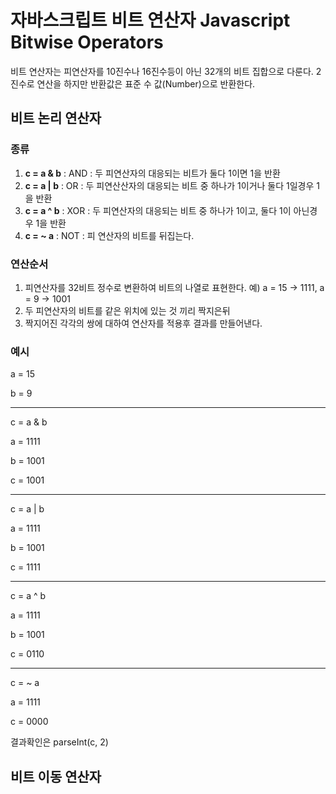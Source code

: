 # 자바스크립트 비트 연산자 Javascript Bitwise Operators

비트 연산자는 피연산자를  10진수나 16진수등이 아닌 32개의 비트 집합으로 다룬다. 2진수로 연산을 하지만 반환값은 표준 수 값(Number)으로 반환한다.

## 비트 논리 연산자

### 종류
1. **c = a & b** : AND : 두 피연산자의 대응되는 비트가 둘다 1이면 1을 반환
2. **c = a | b** : OR : 두 피연산산자의 대응되는 비트 중 하나가 1이거나 둘다 1일경우 1을 반환 
3. **c = a ^ b** : XOR : 두 피연산자의 대응되는 비트 중 하나가 1이고, 둘다 1이 아닌경우 1을 반환
4. **c = ~ a** : NOT : 피 연산자의 비트를 뒤집는다.

### 연산순서
1. 피연산자를 32비트 정수로 변환하여 비트의 나열로 표현한다. 예) a = 15 -> 1111, a = 9 -> 1001
2. 두 피연산자의 비트를 같은 위치에 있는 것 끼리 짝지은뒤
3. 짝지어진 각각의 쌍에 대하여 연산자를 적용후 결과를 만들어낸다.

### 예시
a = 15

b = 9
***
c = a & b

a = 1111

b = 1001

c = 1001
***
c = a | b

a = 1111

b = 1001

c = 1111
***
c = a ^ b

a = 1111

b = 1001

c = 0110
***
c = ~ a

a = 1111

c = 0000

결과확인은 parseInt(c, 2)


## 비트 이동 연산자
